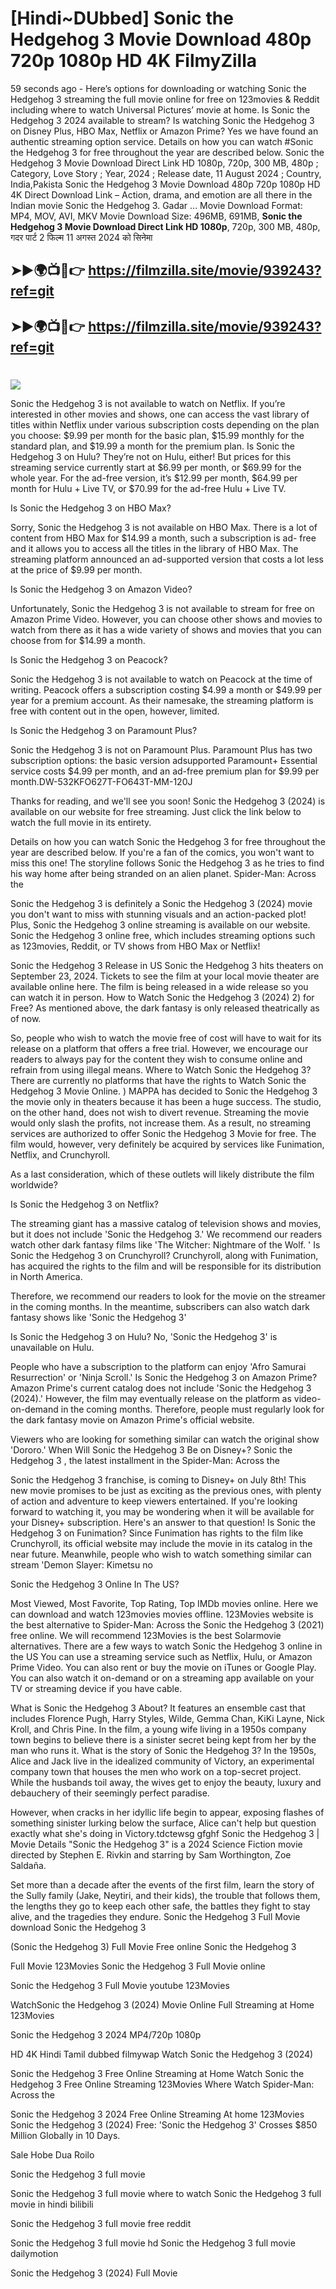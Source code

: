 # [Hindi~DUbbed] Sonic the Hedgehog 3 Movie Download 480p 720p 1080p HD 4K FilmyZilla


59 seconds ago - Here’s options for downloading or watching Sonic the Hedgehog 3 streaming the full movie online for free on 123movies & Reddit including where to watch Universal Pictures’ movie at home. Is Sonic the Hedgehog 3 2024 available to stream? Is watching Sonic the Hedgehog 3 on Disney Plus, HBO Max, Netflix or Amazon Prime? Yes we have found an authentic streaming option service. Details on how you can watch #Sonic the Hedgehog 3 for free throughout the year are described below. Sonic the Hedgehog 3 Movie Download Direct Link HD 1080p, 720p, 300 MB, 480p ; Category, Love Story ; Year, 2024 ; Release date, 11 August 2024 ; Country, India,Pakista Sonic the Hedgehog 3 Movie Download 480p 720p 1080p HD 4K Direct Download Link – Action, drama, and emotion are all there in the Indian movie Sonic the Hedgehog 3. Gadar ...
Movie Download Format: MP4, MOV, AVI, MKV
Movie Download Size: 496MB, 691MB, **Sonic the Hedgehog 3 Movie Download Direct Link HD 1080p**, 720p, 300 MB, 480p, गदर पार्ट 2 फिल्म 11 अगस्त 2024 को सिनेमा

## ➤►🌍📺📱👉   https://filmzilla.site/movie/939243?ref=git

## ➤►🌍📺📱👉   https://filmzilla.site/movie/939243?ref=git

#

<img src="https://image.tmdb.org/t/p/w780//8C5IZmJBKav2XzmdgPD4ECAP6tm.jpg" />

Sonic the Hedgehog 3 is not available to watch on Netflix. If you’re interested in other movies and shows, one can access the vast library of titles within Netflix under various subscription costs depending on the plan you choose: $9.99 per month for the basic plan, $15.99 monthly for the standard plan, and $19.99 a month for the premium plan. Is Sonic the Hedgehog 3 on Hulu? They’re not on Hulu, either! But prices for this streaming service currently start at $6.99 per month, or $69.99 for the whole year. For the ad-free version, it’s $12.99 per month, $64.99 per month for Hulu + Live TV, or $70.99 for the ad-free Hulu + Live TV.

Is Sonic the Hedgehog 3 on HBO Max?

Sorry, Sonic the Hedgehog 3 is not available on HBO Max. There is a lot of content from HBO Max for $14.99 a month, such a subscription is ad- free and it allows you to access all the titles in the library of HBO Max. The streaming platform announced an ad-supported version that costs a lot less at the price of $9.99 per month.

Is Sonic the Hedgehog 3 on Amazon Video?

Unfortunately, Sonic the Hedgehog 3 is not available to stream for free on Amazon Prime Video. However, you can choose other shows and movies to watch from there as it has a wide variety of shows and movies that you can choose from for $14.99 a month.

Is Sonic the Hedgehog 3 on Peacock?

Sonic the Hedgehog 3 is not available to watch on Peacock at the time of writing. Peacock offers a subscription costing $4.99 a month or $49.99 per year for a premium account. As their namesake, the streaming platform is free with content out in the open, however, limited.

Is Sonic the Hedgehog 3 on Paramount Plus?

Sonic the Hedgehog 3 is not on Paramount Plus. Paramount Plus has two subscription options: the basic version adsupported Paramount+ Essential service costs $4.99 per month, and an ad-free premium plan for $9.99 per month.DW-532KFO627T-FO643T-MM-120J

Thanks for reading, and we'll see you soon! Sonic the Hedgehog 3 (2024) is available on our website for free streaming. Just click the link below to watch the full movie in its entirety.

Details on how you can watch Sonic the Hedgehog 3 for free throughout the year are described below. If you're a fan of the comics, you won't want to miss this one! The storyline follows Sonic the Hedgehog 3 as he tries to find his way home after being stranded on an alien planet. Spider-Man: Across the

Sonic the Hedgehog 3 is definitely a Sonic the Hedgehog 3 (2024) movie you don't want to miss with stunning visuals and an action-packed plot! Plus, Sonic the Hedgehog 3 online streaming is available on our website. Sonic the Hedgehog 3 online free, which includes streaming options such as 123movies, Reddit, or TV shows from HBO Max or Netflix!

Sonic the Hedgehog 3 Release in US Sonic the Hedgehog 3 hits theaters on September 23, 2024. Tickets to see the film at your local movie theater are available online here. The film is being released in a wide release so you can watch it in person. How to Watch Sonic the Hedgehog 3 (2024) 2) for Free? As mentioned above, the dark fantasy is only released theatrically as of now.

So, people who wish to watch the movie free of cost will have to wait for its release on a platform that offers a free trial. However, we encourage our readers to always pay for the content they wish to consume online and refrain from using illegal means. Where to Watch Sonic the Hedgehog 3? There are currently no platforms that have the rights to Watch Sonic the Hedgehog 3 Movie Online. ) MAPPA has decided to Sonic the Hedgehog 3 the movie only in theaters because it has been a huge success. The studio, on the other hand, does not wish to divert revenue. Streaming the movie would only slash the profits, not increase them. As a result, no streaming services are authorized to offer Sonic the Hedgehog 3 Movie for free. The film would, however, very definitely be acquired by services like Funimation, Netflix, and Crunchyroll.

As a last consideration, which of these outlets will likely distribute the film worldwide?

Is Sonic the Hedgehog 3 on Netflix?

The streaming giant has a massive catalog of television shows and movies, but it does not include 'Sonic the Hedgehog 3.' We recommend our readers watch other dark fantasy films like 'The Witcher: Nightmare of the Wolf. ' Is Sonic the Hedgehog 3 on Crunchyroll? Crunchyroll, along with Funimation, has acquired the rights to the film and will be responsible for its distribution in North America.

Therefore, we recommend our readers to look for the movie on the streamer in the coming months. In the meantime, subscribers can also watch dark fantasy shows like 'Sonic the Hedgehog 3'

Is Sonic the Hedgehog 3 on Hulu? No, 'Sonic the Hedgehog 3' is unavailable on Hulu.

People who have a subscription to the platform can enjoy 'Afro Samurai Resurrection' or 'Ninja Scroll.' Is Sonic the Hedgehog 3 on Amazon Prime? Amazon Prime's current catalog does not include 'Sonic the Hedgehog 3 (2024).' However, the film may eventually release on the platform as video-on-demand in the coming months. Therefore, people must regularly look for the dark fantasy movie on Amazon Prime's official website.

Viewers who are looking for something similar can watch the original show 'Dororo.' When Will Sonic the Hedgehog 3 Be on Disney+? Sonic the Hedgehog 3 , the latest installment in the Spider-Man: Across the

Sonic the Hedgehog 3 franchise, is coming to Disney+ on July 8th! This new movie promises to be just as exciting as the previous ones, with plenty of action and adventure to keep viewers entertained. If you're looking forward to watching it, you may be wondering when it will be available for your Disney+ subscription. Here's an answer to that question! Is Sonic the Hedgehog 3 on Funimation? Since Funimation has rights to the film like Crunchyroll, its official website may include the movie in its catalog in the near future. Meanwhile, people who wish to watch something similar can stream 'Demon Slayer: Kimetsu no

Sonic the Hedgehog 3 Online In The US?

Most Viewed, Most Favorite, Top Rating, Top IMDb movies online. Here we can download and watch 123movies movies offline. 123Movies website is the best alternative to Spider-Man: Across the Sonic the Hedgehog 3 (2021) free online. We will recommend 123Movies is the best Solarmovie alternatives. There are a few ways to watch Sonic the Hedgehog 3 online in the US You can use a streaming service such as Netflix, Hulu, or Amazon Prime Video. You can also rent or buy the movie on iTunes or Google Play. You can also watch it on-demand or on a streaming app available on your TV or streaming device if you have cable.

What is Sonic the Hedgehog 3 About? It features an ensemble cast that includes Florence Pugh, Harry Styles, Wilde, Gemma Chan, KiKi Layne, Nick Kroll, and Chris Pine. In the film, a young wife living in a 1950s company town begins to believe there is a sinister secret being kept from her by the man who runs it. What is the story of Sonic the Hedgehog 3? In the 1950s, Alice and Jack live in the idealized community of Victory, an experimental company town that houses the men who work on a top-secret project. While the husbands toil away, the wives get to enjoy the beauty, luxury and debauchery of their seemingly perfect paradise.

However, when cracks in her idyllic life begin to appear, exposing flashes of something sinister lurking below the surface, Alice can't help but question exactly what she's doing in Victory.tdctewsg gfghf Sonic the Hedgehog 3 | Movie Details "Sonic the Hedgehog 3" is a 2024 Science Fiction movie directed by Stephen E. Rivkin and starring by Sam Worthington, Zoe Saldaña.

Set more than a decade after the events of the first film, learn the story of the Sully family (Jake, Neytiri, and their kids), the trouble that follows them, the lengths they go to keep each other safe, the battles they fight to stay alive, and the tragedies they endure. Sonic the Hedgehog 3 Full Movie download Sonic the Hedgehog 3

(Sonic the Hedgehog 3) Full Movie Free online Sonic the Hedgehog 3

Full Movie 123Movies Sonic the Hedgehog 3 Full Movie online

Sonic the Hedgehog 3 Full Movie youtube 123Movies

WatchSonic the Hedgehog 3 (2024) Movie Online Full Streaming at Home 123Movies

Sonic the Hedgehog 3 2024 MP4/720p 1080p

HD 4K Hindi Tamil dubbed filmywap Watch Sonic the Hedgehog 3 (2024)

Sonic the Hedgehog 3 Free Online Streaming at Home Watch Sonic the Hedgehog 3 Free Online Streaming 123Movies Where Watch Spider-Man: Across the

Sonic the Hedgehog 3 2024 Free Online Streaming At home 123Movies Sonic the Hedgehog 3 (2024) Free: 'Sonic the Hedgehog 3' Crosses $850 Million Globally in 10 Days.

Sale Hobe Dua Roilo

Sonic the Hedgehog 3 full movie

Sonic the Hedgehog 3 full movie where to watch Sonic the Hedgehog 3 full movie in hindi bilibili

Sonic the Hedgehog 3 full movie free reddit

Sonic the Hedgehog 3 full movie hd Sonic the Hedgehog 3 full movie dailymotion

Sonic the Hedgehog 3 (2024) Full Movie
